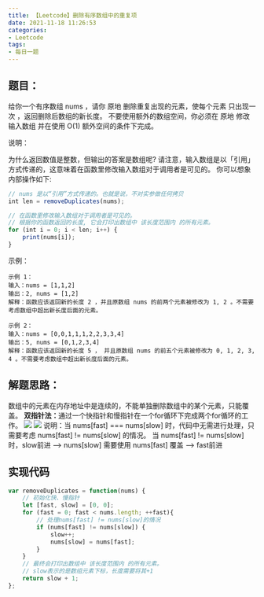 ```yaml
---
title: 【Leetcode】删除有序数组中的重复项
date: 2021-11-18 11:26:53
categories:
- Leetcode
tags:
- 每日一题
---
```

## 题目：

给你一个有序数组 nums ，请你 原地 删除重复出现的元素，使每个元素 只出现一次 ，返回删除后数组的新长度。
不要使用额外的数组空间，你必须在 原地 修改输入数组 并在使用 O(1) 额外空间的条件下完成。

说明：

为什么返回数值是整数，但输出的答案是数组呢?
请注意，输入数组是以「引用」方式传递的，这意味着在函数里修改输入数组对于调用者是可见的。
你可以想象内部操作如下:
```javascript
// nums 是以“引用”方式传递的。也就是说，不对实参做任何拷贝
int len = removeDuplicates(nums);

// 在函数里修改输入数组对于调用者是可见的。
// 根据你的函数返回的长度, 它会打印出数组中 该长度范围内 的所有元素。
for (int i = 0; i < len; i++) {
    print(nums[i]);
}
```
示例：
```
示例 1：
输入：nums = [1,1,2]
输出：2, nums = [1,2]
解释：函数应该返回新的长度 2 ，并且原数组 nums 的前两个元素被修改为 1, 2 。不需要考虑数组中超出新长度后面的元素。

示例 2：
输入：nums = [0,0,1,1,1,2,2,3,3,4]
输出：5, nums = [0,1,2,3,4]
解释：函数应该返回新的长度 5 ， 并且原数组 nums 的前五个元素被修改为 0, 1, 2, 3, 4 。不需要考虑数组中超出新长度后面的元素。
```

## 解题思路：
数组中的元素在内存地址中是连续的，不能单独删除数组中的某个元素，只能覆盖。
<b>双指针法：</b>通过一个快指针和慢指针在一个for循环下完成两个for循环的工作。
![](https://cdn.jsdelivr.net/gh/qw-null/BlogImages/20211118113717.png)
![](https://cdn.jsdelivr.net/gh/qw-null/BlogImages/20211118113752.png)
说明：当 nums[fast] === nums[slow] 时，代码中无需进行处理，只需要考虑 nums[fast] != nums[slow] 的情况。
当 nums[fast] != nums[slow] 时，slow前进 --> nums[slow] 需要使用 nums[fast] 覆盖 --> fast前进

## 实现代码
```javascript
var removeDuplicates = function(nums) {
    // 初始化快、慢指针
    let [fast, slow] = [0, 0];
    for (fast = 0; fast < nums.length; ++fast){
        // 处理nums[fast] != nums[slow]的情况
        if (nums[fast] != nums[slow]) {
            slow++;
            nums[slow] = nums[fast];
        } 
    }
    // 最终会打印出数组中 该长度范围内 的所有元素。
    // slow表示的是数组元素下标，长度需要将其+1
    return slow + 1;
};
```